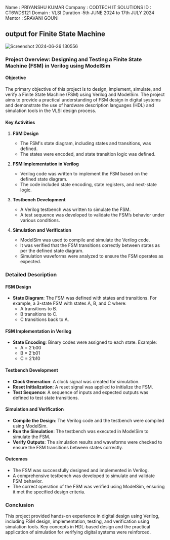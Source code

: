 Name : PRIYANSHU KUMAR
Company : CODTECH IT SOLUTIONS 
ID : CT6WDS121
Domain : VLSI 
Duration :5th JUNE 2024 to 17th JULY 2024 
Mentor : SRAVANI GOUNI

## output for Finite State Machine
![Screenshot 2024-06-26 130556](https://github.com/AnshRajBitS/CODTECH--TASK-2-/assets/173932543/347c557a-dd53-4827-b773-23d7fe3343e0)


### Project Overview: Designing and Testing a Finite State Machine (FSM) in Verilog using ModelSim

#### Objective
The primary objective of this project is to design, implement, simulate, and verify a Finite State Machine (FSM) using Verilog and ModelSim. The project aims to provide a practical understanding of FSM design in digital systems and demonstrate the use of hardware description languages (HDL) and simulation tools in the VLSI design process.

#### Key Activities
1. **FSM Design**
    - The FSM's state diagram, including states and transitions, was defined.
    - The states were encoded, and state transition logic was defined.

2. **FSM Implementation in Verilog**
    - Verilog code was written to implement the FSM based on the defined state diagram.
    - The code included state encoding, state registers, and next-state logic.

3. **Testbench Development**
    - A Verilog testbench was written to simulate the FSM.
    - A test sequence was developed to validate the FSM’s behavior under various conditions.

4. **Simulation and Verification**
    - ModelSim was used to compile and simulate the Verilog code.
    - It was verified that the FSM transitions correctly between states as per the defined state diagram.
    - Simulation waveforms were analyzed to ensure the FSM operates as expected.

### Detailed Description

#### FSM Design
- **State Diagram**: The FSM was defined with states and transitions. For example, a 3-state FSM with states A, B, and C where:
  - A transitions to B.
  - B transitions to C.
  - C transitions back to A.

#### FSM Implementation in Verilog
- **State Encoding**: Binary codes were assigned to each state. Example:
  - A = 2'b00
  - B = 2'b01
  - C = 2'b10


#### Testbench Development
- **Clock Generation**: A clock signal was created for simulation.
- **Reset Initialization**: A reset signal was applied to initialize the FSM.
- **Test Sequence**: A sequence of inputs and expected outputs was defined to test state transitions.



#### Simulation and Verification
- **Compile the Design**: The Verilog code and the testbench were compiled using ModelSim.
- **Run the Simulation**: The testbench was executed in ModelSim to simulate the FSM.
- **Verify Outputs**: The simulation results and waveforms were checked to ensure the FSM transitions between states correctly.

#### Outcomes
- The FSM was successfully designed and implemented in Verilog.
- A comprehensive testbench was developed to simulate and validate FSM behavior.
- The correct operation of the FSM was verified using ModelSim, ensuring it met the specified design criteria.

### Conclusion
This project provided hands-on experience in digital design using Verilog, including FSM design, implementation, testing, and verification using simulation tools. Key concepts in HDL-based design and the practical application of simulation for verifying digital systems were reinforced.
